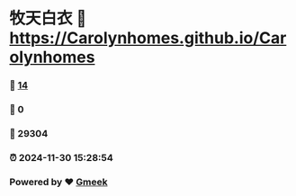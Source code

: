 # 牧天白衣 :link: https://Carolynhomes.github.io/Carolynhomes 
### :page_facing_up: [14](https://Carolynhomes.github.io/Carolynhomes/tag.html) 
### :speech_balloon: 0 
### :hibiscus: 29304 
### :alarm_clock: 2024-11-30 15:28:54 
### Powered by :heart: [Gmeek](https://github.com/Meekdai/Gmeek)
